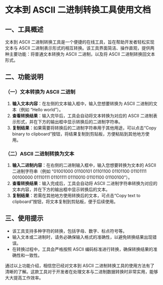 # 文本到 ASCII 二进制转换工具使用文档

## 一、工具概述

文本到 ASCII 二进制转换工具是一个便捷的在线工具，旨在帮助开发者轻松实现文本与 ASCII 二进制表示形式的相互转换。该工具界面简洁、操作直观，提供两种主要功能：将普通文本转换为 ASCII 二进制，以及将 ASCII 二进制转换回文本形式。

## 二、功能说明

### （一）文本转换为 ASCII 二进制

1. **输入文本内容**：在左侧的文本输入框中，输入您想要转换为 ASCII 二进制的文本（例如 “Hello world”）。
2. **查看转换结果**：输入完毕后，工具会自动将文本转换为对应的 ASCII 二进制表示形式，并在下方的输出框中显示转换后的二进制字符串。
3. **复制结果**：如果需要将转换后的二进制字符串用于其他用途，可以点击“Copy binary to clipboard”按钮，将结果复制到剪贴板，方便粘贴到其他地方使用。

### （二）ASCII 二进制转换为文本

1. **输入二进制内容**：在右侧的二进制输入框中，输入您想要转换为文本的 ASCII 二进制字符串（例如 “01001000 01100101 01101100 01101100 01101111 00100000 01110111 01101111 01110010 01101100 01100100”）。
2. **查看转换结果**：输入完成后，工具会自动将 ASCII 二进制字符串转换为对应的文本内容，并在下方的输出框中显示转换后的文本。
3. **复制结果**：若需在其他地方使用转换后的文本，可点击“Copy text to clipboard”按钮，将文本复制到剪贴板，便于后续使用。

## 三、使用提示

- 该工具支持多种字符的转换，包括字母、数字、标点符号等。
- 输入文本或二进制时，请务必确保输入格式的准确性，以避免转换结果出现错误。
- 在转换过程中，工具会严格按照 ASCII 编码标准进行转换，确保转换结果的准确性和一致性。

通过以上功能介绍，相信您已经对文本到 ASCII 二进制转换工具的使用方法有了清晰的了解。这款工具对于开发者在处理文本与二进制数据转换时非常实用，能够大大提高工作效率。